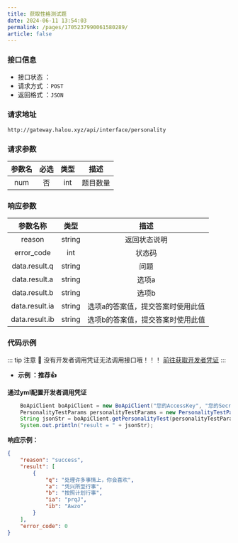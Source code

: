 ```yaml
---
title: 获取性格测试题
date: 2024-06-11 13:54:03
permalink: /pages/1705237990061580289/
article: false
---
```



### 接口信息

- 接口状态 ： <Badge text="正常"/>
- 请求方式 ：`POST`
- 返回格式 ：`JSON`

### 请求地址
```shell
http://gateway.halou.xyz/api/interface/personality
```

### 请求参数

| 参数名 | 必选 | 类型 |   描述   |
|:------:|:---:|:----:|:------:|
|  num   |  否  | int  | 题目数量 |

### 响应参数

|    参数名称    |  类型  |               描述               |
|:--------------:|:------:|:------------------------------:|
|     reason     | string |           返回状态说明           |
|   error_code   |  int   |              状态码              |
| data.result.q  | string |               问题               |
| data.result.a  | string |              选项a               |
| data.result.b  | string |              选项b               |
| data.result.ia | string | 选项a的答案值，提交答案时使用此值 |
| data.result.ib | string | 选项b的答案值，提交答案时使用此值 |

### 代码示例

::: tip 注意 🔔️
没有开发者调用凭证无法调用接口哦！！！ [前往获取开发者凭证](https://api.halou.xyz/account/center)
:::


- **示例 ：推荐👍**

**通过yml配置开发者调用凭证**

```java
    BoApiClient boApiClient = new BoApiClient("您的AccessKey", "您的SecretKey");
    PersonalityTestParams personalityTestParams = new PersonalityTestParams();
    String jsonStr = boApiClient.getPersonalityTest(personalityTestParams);
    System.out.println("result = " + jsonStr);
```

**响应示例：**

```json
{
    "reason": "success",
    "result": [
        {
            "q": "处理许多事情上，你会喜欢",
            "a": "凭兴所至行事",
            "b": "按照计划行事",
            "ia": "prqJ",
            "ib": "Awzo"
        }
    ],
    "error_code": 0
}
```

<!-- ###  **更多示例详见：[BoAPI-SDK-Demo 示例项目](https://github.com/tang-amber/BoAPI-sdk-demo/blob/master/src/main/java/icu/qimuu/qiapisdkdemo/controller/InvokeController.java)** -->

